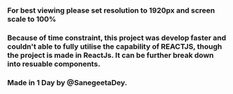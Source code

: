 ### For best viewing please set resolution to 1920px and screen scale to 100%

### Because of time constraint, this project was develop faster and couldn't able to fully utilise the capability of REACTJS, though the project is made in ReactJs. It can be further break down into resuable components.

### Made in 1 Day by @SanegeetaDey.